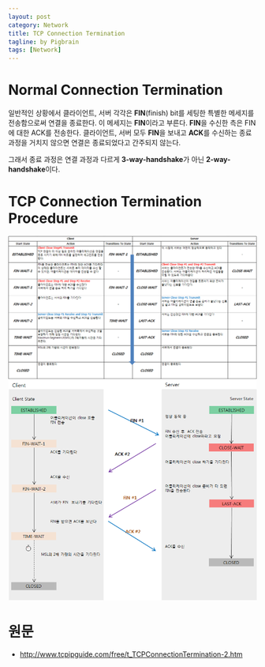 ```yaml
---
layout: post
category: Network
title: TCP Connection Termination   
tagline: by Pigbrain
tags: [Network]
---
```


<!--more-->

# Normal Connection Termination  
일반적인 상황에서 클라이언트, 서버 각각은 **FIN**(finish) bit를 세팅한 특별한 메세지를 전송함으로써 연결을 종료한다. 이 메세지는 **FIN**이라고 부른다. **FIN**을 수신한 측은 FIN에 대한 ACK를 전송한다. 클라이언트, 서버 모두 **FIN**을 보내고 **ACK**를 수신하는 종료 과정을 거치지 않으면 연결은 종료되었다고 간주되지 않는다.  
  
그래서 종료 과정은 연결 과정과 다르게 **3-way-handshake**가 아닌 **2-way-handshake**이다. 
  
  
# TCP Connection Termination Procedure  
  
<img src="/assets/themes/Snail/img/Network/TCPConnectionTermination/termination_table.png" alt="">  
  
  
<img src="/assets/themes/Snail/img/Network/TCPConnectionTermination/termination_flow.png" alt="">  
  
  
# 원문   
* http://www.tcpipguide.com/free/t_TCPConnectionTermination-2.htm  